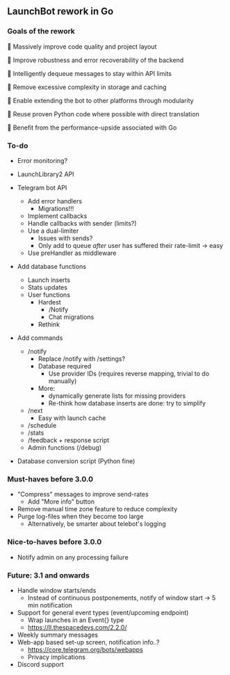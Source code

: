 ## LaunchBot rework in Go

### Goals of the rework
🌟 Massively improve code quality and project layout

🌟 Improve robustness and error recoverability of the backend

🌟 Intelligently dequeue messages to stay within API limits

🌟 Remove excessive complexity in storage and caching

🌟 Enable extending the bot to other platforms through modularity

🌟 Reuse proven Python code where possible with direct translation

🌟 Benefit from the performance-upside associated with Go

### To-do
- Error monitoring?

- LaunchLibrary2 API

- Telegram bot API
	- Add error handlers
		- Migrations!!!
	- Implement callbacks
	- Handle callbacks with sender (limits?)
	- Use a dual-limiter
		- Issues with sends?
		- Only add to queue _after_ user has suffered their rate-limit -> easy
	- Use preHandler as middleware

- Add database functions
	- Launch inserts
	- Stats updates
	- User functions
		- Hardest
			- /Notify
			- Chat migrations
		- Rethink

- Add commands
	- /notify
		- Replace /notify with /settings?
		- Database required
			- Use provider IDs (requires reverse mapping, trivial to do manually)
		- More:
			- dynamically generate lists for missing providers
			- Re-think how database inserts are done: try to simplify
	- /next
		- Easy with launch cache
	- /schedule
	- /stats
	- /feedback + response script
	- Admin functions (/debug)

- Database conversion script (Python fine)

### Must-haves before 3.0.0
- "Compress" messages to improve send-rates
	- Add "More info" button
- Remove manual time zone feature to reduce complexity
- Purge log-files when they become too large
	- Alternatively, be smarter about telebot's logging

### Nice-to-haves before 3.0.0
- Notify admin on any processing failure

### Future: 3.1 and onwards
- Handle window starts/ends
	- Instead of continuous postponements, notify of window start -> 5 min notification
- Support for general event types (event/upcoming endpoint)
	- Wrap launches in an Event{} type
	- https://ll.thespacedevs.com/2.2.0/
- Weekly summary messages
- Web-app based set-up screen, notification info..?
	- https://core.telegram.org/bots/webapps
	- Privacy implications
- Discord support
